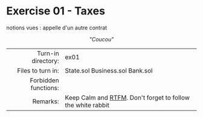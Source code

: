 # Exercise 01 - Taxes

notions vues : appelle d'un autre contrat


 _<div style= "text-align:center">"Coucou"</div>_



|                         |                    |
| -----------------------:| ------------------ |
|   Turn-in directory:    |  ex01              |
|   Files to turn in:     |  State.sol Business.sol Bank.sol |
|   Forbidden functions:  |       |
|   Remarks:              |  Keep Calm and [RTFM](https://docs.soliditylang.org/en/latest/index.html). Don't forget to follow the white rabbit               |

